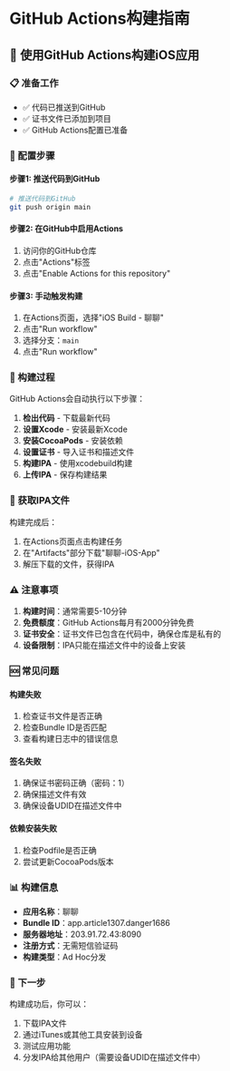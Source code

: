 # GitHub Actions构建指南

## 🚀 使用GitHub Actions构建iOS应用

### 📋 准备工作
- ✅ 代码已推送到GitHub
- ✅ 证书文件已添加到项目
- ✅ GitHub Actions配置已准备

### 🔧 配置步骤

#### 步骤1: 推送代码到GitHub
```bash
# 推送代码到GitHub
git push origin main
```

#### 步骤2: 在GitHub中启用Actions
1. 访问你的GitHub仓库
2. 点击"Actions"标签
3. 点击"Enable Actions for this repository"

#### 步骤3: 手动触发构建
1. 在Actions页面，选择"iOS Build - 聊聊"
2. 点击"Run workflow"
3. 选择分支：`main`
4. 点击"Run workflow"

### 📱 构建过程
GitHub Actions会自动执行以下步骤：
1. **检出代码** - 下载最新代码
2. **设置Xcode** - 安装最新Xcode
3. **安装CocoaPods** - 安装依赖
4. **设置证书** - 导入证书和描述文件
5. **构建IPA** - 使用xcodebuild构建
6. **上传IPA** - 保存构建结果

### 📁 获取IPA文件
构建完成后：
1. 在Actions页面点击构建任务
2. 在"Artifacts"部分下载"聊聊-iOS-App"
3. 解压下载的文件，获得IPA

### ⚠️ 注意事项
1. **构建时间**：通常需要5-10分钟
2. **免费额度**：GitHub Actions每月有2000分钟免费
3. **证书安全**：证书文件已包含在代码中，确保仓库是私有的
4. **设备限制**：IPA只能在描述文件中的设备上安装

### 🆘 常见问题

#### 构建失败
1. 检查证书文件是否正确
2. 检查Bundle ID是否匹配
3. 查看构建日志中的错误信息

#### 签名失败
1. 确保证书密码正确（密码：1）
2. 确保描述文件有效
3. 确保设备UDID在描述文件中

#### 依赖安装失败
1. 检查Podfile是否正确
2. 尝试更新CocoaPods版本

### 📊 构建信息
- **应用名称**：聊聊
- **Bundle ID**：app.article1307.danger1686
- **服务器地址**：203.91.72.43:8090
- **注册方式**：无需短信验证码
- **构建类型**：Ad Hoc分发

### 🎯 下一步
构建成功后，你可以：
1. 下载IPA文件
2. 通过iTunes或其他工具安装到设备
3. 测试应用功能
4. 分发IPA给其他用户（需要设备UDID在描述文件中）

